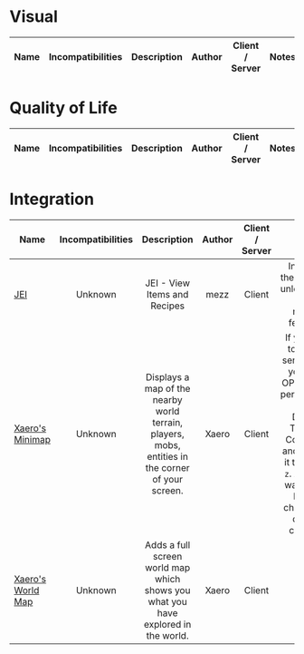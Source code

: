 # Visual
| Name | Incompatibilities | Description | Author | Client / Server | Notes |
| --- | :---: | :---: | :---: | :---: | :---: |



# Quality of Life
| Name | Incompatibilities | Description | Author | Client / Server | Notes |
| --- | :---: | :---: | :---: | :---: | :---: |



# Integration 
| Name | Incompatibilities | Description | Author | Client / Server | Notes |
| --- | :---: | :---: | :---: | :---: | :---: |
| [JEI](https://modrinth.com/mod/jei) | Unknown | JEI - View Items and Recipes | mezz | Client | Install on the server to unlock a few cheat related features. |
| [Xaero's Minimap](https://modrinth.com/mod/xaeros-minimap) |  Unknown | Displays a map of the nearby world terrain, players, mobs, entities in the corner of your screen. | Xaero | Client | If you plan to use on servers and you have OP/Teleport permissions, open Default Teleport Command and change it to `tp x y z`. Also has waypoints. Please change the default controls. |
| [Xaero's World Map](https://modrinth.com/mod/xaeros-world-map) |  Unknown | Adds a full screen world map which shows you what you have explored in the world.  | Xaero | Client | N/A | 